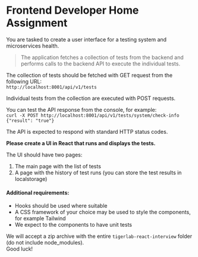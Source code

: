 # Frontend Developer Home Assignment

You are tasked to create a user interface for a testing system and microservices health.

>The application fetches a collection of tests from the backend and performs calls to the backend API to execute the individual tests.
>

The collection of tests should be fetched with GET request from the following URL:<br>
`http://localhost:8001/api/v1/tests`

Individual tests from the collection are executed with POST requests.

You can test the API response from the console, for example:<br>
`curl -X POST http://localhost:8001/api/v1/tests/system/check-info`
<br>
`{"result": "true"} `

The API is expected to respond with standard HTTP status codes.

**Please create a UI in React that runs and displays the tests.**

The UI should have two pages:

1. The main page with the list of tests
2. A page with the history of test runs (you can store the test results in localstorage)

#### Additional requirements:
* Hooks should be used where suitable
* A CSS framework of your choice may be used to style the components, for example Tailwind
* We expect to the components to have unit tests

We will accept a zip archive with the entire `tigerlab-react-interview` folder (do not include node_modules).<br>
Good luck! 
